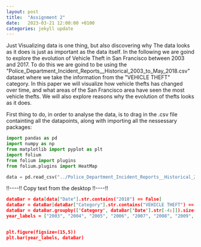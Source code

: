 ```yaml
---
layout: post
title:  "Assignment 2"
date:   2023-03-21 12:00:00 +0100
categories: jekyll update
---
```


Just Visualizing data is one thing, but also discovering why The data looks as it does is just as important as the data itself. In the following we are goind to explore the evolution of Vehicle Theft in San Francisco between 2003 and 2017. To do this we are goind to be using the "Police_Department_Incident_Reports__Historical_2003_to_May_2018.csv" dataset where we take the information from the "VEHICLE THEFT" category. In this paper we will visualize how vehicle thefts has changed over time, and what areas of the San Francisco area have seen the most vehicle thefts. We will also explore reasons why the evolution of thefts looks as it does.

First thing to do, in order to analyse the data, is to drag in the .csv file containting all the datapoints, along with importing all the nessessary packages:

```python
import pandas as pd
import numpy as np
from matplotlib import pyplot as plt
import folium
from folium import plugins
from folium.plugins import HeatMap

data = pd.read_csv("../Police_Department_Incident_Reports__Historical_2003_to_May_2018.csv")
```


!!----!!
Copy text from the desktop
!!----!!



```JSON
dataBar = data[data["Date"].str.contains("2018") == False]
dataBar = dataBar[dataBar["Category"].str.contains("VEHICLE THEFT") == True]
dataBar = dataBar.groupby(['Category', dataBar['Date'].str[-4:]]).size()
year_labels = ["2003", "2004", "2005", "2006", "2007", "2008", "2009", "2010", "2011", "2012", "2013", "2014", "2015", "2016", "2017"]


plt.figure(figsize=(15,5))
plt.bar(year_labels, dataBar)
```


